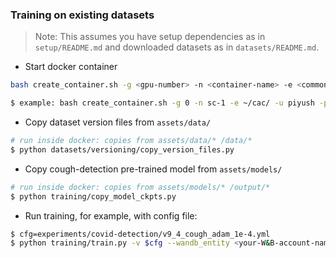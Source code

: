 ### Training on existing datasets

> Note: This assumes you have setup dependencies as in `setup/README.md` and downloaded datasets as in `datasets/README.md`.

* Start docker container
```bash
bash create_container.sh -g <gpu-number> -n <container-name> -e <common-storage-folder> -u <your-user-folder> -p <port-number>

$ example: bash create_container.sh -g 0 -n sc-1 -e ~/cac/ -u piyush -p 8001
```

* Copy dataset version files from `assets/data/`
```bash
# run inside docker: copies from assets/data/* /data/*
$ python datasets/versioning/copy_version_files.py
```

* Copy cough-detection pre-trained model from `assets/models/`
```bash
# run inside docker: copies from assets/models/* /output/*
$ python training/copy_model_ckpts.py
```

* Run training, for example, with config file:
```bash
$ cfg=experiments/covid-detection/v9_4_cough_adam_1e-4.yml
$ python training/train.py -v $cfg --wandb_entity <your-W&B-account-name>
```

